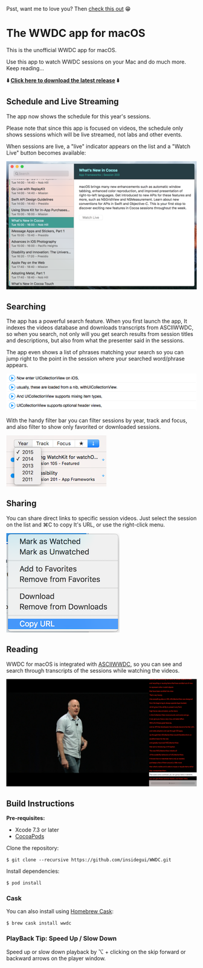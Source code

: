 Psst, want me to love you? Then [check this out](https://getbrowserfreedom.com) 😁

# The WWDC app for macOS

This is the unofficial WWDC app for macOS.

Use this app to watch WWDC sessions on your Mac and do much more. Keep reading...

**⬇️ [Click here to download the latest release](https://raw.githubusercontent.com/insidegui/WWDC/master/Releases/WWDC_latest.zip) ⬇️**

## Schedule and Live Streaming

The app now shows the schedule for this year's sessions.

Please note that since this app is focused on videos, the schedule only shows sessions which will be live streamed, not labs and other events.

When sessions are live, a "live" indicator appears on the list and a "Watch Live" button becomes available:

![Schedule Screenshot](screenshots/screenshot-schedule.png)

## Searching

The app has a powerful search feature. When you first launch the app, It indexes the videos database and downloads transcripts from ASCIIWWDC, so when you search, not only will you get search results from session titles and descriptions, but also from what the presenter said in the sessions.

The app even shows a list of phrases matching your search so you can jump right to the point in the session where your searched word/phrase appears.

![Transcript Search](screenshots/transcriptsearch.png)

With the handy filter bar you can filter sessions by year, track and focus, and also filter to show only favorited or downloaded sessions.

![Transcript Search](screenshots/filterbar.png)
	
## Sharing

You can share direct links to specific session videos. Just select the session on the list and ⌘C to copy It's URL, or use the right-click menu.

![rightmenushare](screenshots/rightmenushare.png)

## Reading

WWDC for macOS is integrated with [ASCIIWWDC](http://asciiwwdc.com), so you can see and search through transcripts of the sessions while watching the videos.

![screenshot2](screenshots/screenshot2.png)

## Build Instructions

**Pre-requisites:**

- Xcode 7.3 or later
- [CocoaPods](https://cocoapods.org)

Clone the repository:

	$ git clone --recursive https://github.com/insidegui/WWDC.git

Install dependencies:

	$ pod install


### Cask

You can also install using [Homebrew Cask](http://caskroom.io):

	$ brew cask install wwdc
	
### PlayBack Tip: Speed Up / Slow Down

Speed up or slow down playback by ⌥ + clicking on the skip forward or backward arrows on the player window.

